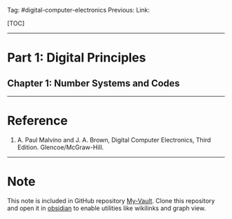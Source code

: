 Tag: #digital-computer-electronics
Previous: 
Link: 

[TOC]

---

# Part 1: Digital Principles

## Chapter 1: Number Systems and Codes



---

# Reference

1. A. Paul Malvino and J. A. Brown, Digital Computer Electronics, Third Edition. Glencoe/McGraw-Hill.

---

# Note

This note is included in GitHub repository [My-Vault](https://github.com/LittleD3092/My-Vault.git). Clone this repository and open it in [obsidian](https://obsidian.md/) to enable utilities like wikilinks and graph view.